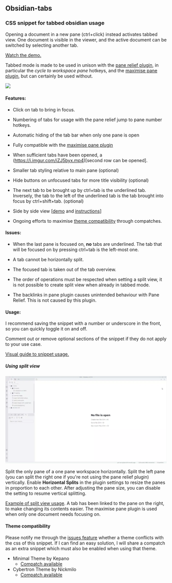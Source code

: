 ## Obsidian-tabs
### CSS snippet for tabbed obsidian usage
Opening a document in a new pane (ctrl+click) instead activates tabbed view. One document is visible in the viewer, and the active document can be switched by selecting another tab.

[Watch the demo.](https://i.imgur.com/7V0m2Ub.mp4)

Tabbed mode is made to be used in unison with the [pane relief plugin](https://github.com/pjeby/pane-relief), in particular the _cycle to workspace pane_ hotkeys, and the [maximise pane plugin](https://github.com/deathau/maximise-active-pane-obsidian), but can certainly be used without.

<img src="https://ko-fi.com/img/Kofi_Logo_Blue.svg" height="40px" />

#### Features: 

- Click on tab to bring in focus.

- Numbering of tabs for usage with the pane relief jump to pane number hotkeys.

- Automatic hiding of the tab bar when only one pane is open

- Fully compatible with the [maximise pane plugin](https://github.com/deathau/maximise-active-pane-obsidian)

- When sufficient tabs have been opened, a (https://i.imgur.com/iZJ5byx.mp4)[second row can be opened].

- Smaller tab styling relative to main pane (optional)

- Hide buttons on unfocused tabs for more title visibility (optional)

 - The next tab to be brought up by ctrl+tab is the underlined tab. Inversely, the tab to the left of the underlined tab is the tab brought into focus by ctrl+shift+tab. (optional)

- Side by side view \[[demo](https://raw.githubusercontent.com/gitobsidiantutorial/obsidian-tabs/main/vids/horizontalconfigure.webp) and [instructions](#using-split-view)\]

- Ongoing efforts to maximise [theme compatibility](theme-compatibility) through compatches.


#### Issues:

- When the last pane is focused on, **no** tabs are underlined. The tab that will be focused on by pressing ctrl+tab is the left-most one.

- A tab cannot be horizontally split.

- The focused tab is taken out of the tab overview.

- The order of operations must be respected when setting a split view, it is not possible to create split view when already in tabbed mode.

- The backlinks in pane plugin causes unintended behaviour with Pane Relief. This is not caused by this plugin.



#### Usage:

I recommend saving the snippet with a number or underscore in the front, so you can quickly toggle it on and off.

Comment out or remove optional sections of the snippet if they do not apply to your use case.

[Visual guide to snippet usage.](https://i.imgur.com/aB3eMRn.mp4)

##### Using split view
![video](https://raw.githubusercontent.com/gitobsidiantutorial/obsidian-tabs/main/vids/horizontalconfigure.webp)

Split the only pane of a one pane workspace horizontally. Split the left pane (you can split the right one if you're not using the pane relief plugin) vertically. Enable **Horizontal Splits** in the plugin settings to resize the panes in proportion to each other. After adjusting the pane size, you can disable the setting to resume vertical splitting.

[Example of split view usage](https://i.imgur.com/lStwTNI.mp4). A tab has been linked to the pane on the right, to make changing its contents easier. The maximise pane plugin is used when only one document needs focusing on.


#### Theme compatibility
Please notify me through the [issues feature](https://github.com/gitobsidiantutorial/obsidian-tabs/issues) whether a theme conflicts with the css of this snippet. If I can find an easy solution, I will share a compatch as an extra snippet which must also be enabled when using that theme.

- Minimal Theme by Kepano
  - [Compatch available](https://raw.githubusercontent.com/gitobsidiantutorial/obsidian-tabs/main/compatch_minimal_theme.css)
- Cybertron Theme by Nickmilo
  - [Compatch available](https://raw.githubusercontent.com/gitobsidiantutorial/obsidian-tabs/main/compatch_cybertron_theme.css)
